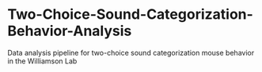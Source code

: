 # Two-Choice-Sound-Categorization-Behavior-Analysis
Data analysis pipeline for two-choice sound categorization mouse behavior in the Williamson Lab

